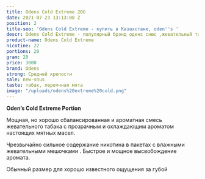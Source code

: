 ```yaml
---
title: Odens Cold Extreme 20G
date: 2021-07-23 13:13:00 Z
position: 2
title-seo: 'Odens Cold Extreme - купить в Казахстане, oden''s '
descr: Odens Cold Extreme - популярный брэнд оденс снюс ,жевательный табак
product-name: Odens Cold Extreme
nicotine: 22
portions: 20
gram: 20
price: 3000
brand: Odens
strong: Средней крепости
sale: new-snus
taste: табак, переччная мята
image: "/uploads/odens%20extreme%20cold.png"
---
```


**Oden’s Cold Extreme Portion**

Мощная, но хорошо сбалансированная и ароматная смесь жевательного табака с прозрачным и охлаждающим ароматом настоящих мятных масел.
 
Чрезвычайно сильное содержание никотина в пакетах с влажными жевательными мешочками . Быстрое и мощное высвобождение аромата.
 
Обычный размер для хорошо известного ощущения за губой